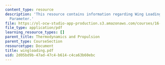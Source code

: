 ```yaml
---
content_type: resource
description: 'This resource contains information regarding Wing Loading: An Important
  Parameter.'
file: https://ol-ocw-studio-app-production.s3.amazonaws.com/courses/16-01-unified-engineering-i-ii-iii-iv-fall-2005-spring-2006/2d05bd9b47ad47c4b614c4ca63b60ebc_wingloading.pdf
file_type: application/pdf
learning_resource_types: []
parent_title: Thermodynamics and Propulsion
parent_type: CourseSection
resourcetype: Document
title: wingloading.pdf
uid: 2d05bd9b-47ad-47c4-b614-c4ca63b60ebc
---
```


